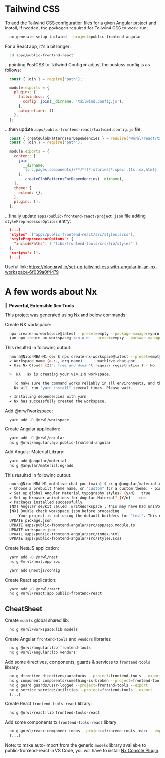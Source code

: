 # Tailwind CSS

To add the Tailwind CSS configuration files for a given Angular project and install, if needed, the packages required for Tailwind CSS to work, run:

```bash
  nx generate setup-tailwind --project=public-frontend-angular
```

For a React app, it's a bit longer:

```bash
  cd apps/public-frontend-react`
```

...pointing PostCSS to Tailwind Config => adjust the postcss.config.js as follows:

```javascript
  const { join } = require('path');

  module.exports = {
    plugins: {
      tailwindcss: {
        config: join(__dirname, 'tailwind.config.js'),
      },
      autoprefixer: {},
    },
  };
```

...then update `apps/public-frontend-react/tailwind.config.js` file:

```javascript
  const { createGlobPatternsForDependencies } = require('@nrwl/react/tailwind');
  const { join } = require('path');

  module.exports = {
    content: [
      join(
        __dirname,
        '{src,pages,components}/**/*!(*.stories|*.spec).{ts,tsx,html}'
      ),
      ...createGlobPatternsForDependencies(__dirname),
    ],
    theme: {
      extend: {},
    },
    plugins: [],
  };
```

...finally update `apps/public-frontend-react/project.json` file adding `stylePreprocessorOptions` entry:

```json
  (...)
  "styles": ["apps/public-frontend-react/src/styles.scss"],
  "stylePreprocessorOptions": {
    "includePaths": [ "libs/frontend-tools/src/lib/styles" ]
  },
  "scripts": [],
  (...)
```

Useful link: https://blog.nrwl.io/set-up-tailwind-css-with-angular-in-an-nx-workspace-6f039a0f4479

# A few words about Nx

🔎 **Powerful, Extensible Dev Tools**

This project was generated using [Nx](https://nx.dev) and below commands:

Create NX workspace:

```bash
  npx create-nx-workspace@latest --preset=empty --package-manager=yarn
  (OR npx create-nx-workspace@"<15.0.0" --preset=empty --package-manager=yarn)
```

This resulted in following output:

```bash
  nmura@Nico-MBA-M1 dev $ npx create-nx-workspace@latest --preset=empty --package-manager=yarn
  ✔ Workspace name (e.g., org name)     · mathlive-chat-poc
  ✔ Use Nx Cloud? (It's free and doesn't require registration.) · No

  >  NX   Nx is creating your v14.1.9 workspace.

    To make sure the command works reliably in all environments, and that the preset is applied correctly,
    Nx will run "yarn install" several times. Please wait.

  ✔ Installing dependencies with yarn
  ✔ Nx has successfully created the workspace.
```

Add @nrwl/workspace:

```bash
  yarn add -D @nrwl/workspace
```

Create Angular application:

```bash
  yarn add -D @nrwl/angular
  nx g @nrwl/angular:app public-frontend-angular
```

Add Angular Material Library:

```bash
  yarn add @angular/material
  nx g @angular/material:ng-add
```

This resulted in following output:

```bash
  nmura@Nico-MBA-M1 mathlive-chat-poc (main) $ nx g @angular/material:ng-add
  ✔ Choose a prebuilt theme name, or "custom" for a custom theme: · pink-bluegrey
  ✔ Set up global Angular Material typography styles? (y/N) · true
  ✔ Set up browser animations for Angular Material? (Y/n) · true
  ✔ Packages installed successfully.
  [NX] Angular devkit called `writeWorkspace`, this may have had unintended consequences in workspace.json
  [NX] Double check workspace.json before proceeding
      Your project is not using the default builders for "test". This means that we cannot add the configured theme to the "test" target.
  UPDATE package.json
  UPDATE apps/public-frontend-angular/src/app/app.module.ts
  UPDATE workspace.json
  UPDATE apps/public-frontend-angular/src/index.html
  UPDATE apps/public-frontend-angular/src/styles.scss
```

Create NestJS application:

```bash
  yarn add -D @nrwl/nest
  nx g @nrwl/nest:app api

  yarn add @nestjs/config
```

Create React application:

```bash
  yarn add -D @nrwl/react
  nx g @nrwl/react:app public-frontend-react
```

## CheatSheet

<!-- Create `auth` module running the 'module' NestJs generator with Nx project support:

```bash
  nx g @nrwl/nest:module auth --project backend-api --directory app
```

Create `auth` controller running the 'controller' NestJs generator with Nx project support:

```bash
  nx g @nrwl/nest:controller auth --project backend-api --directory app/auth  --flat
```

Create `auth` service inside `auth` module running the 'service' NestJs generator with Nx project support:

```bash
  nx g @nrwl/nest:service auth --project backend-api --directory app/auth --flat
```

Create auth service inside `frontend-tools` Angular library running the 'service' Angular generator with Nx project support:

```bash
  nx g @nrwl/angular:service services/auth --project frontend-tools --flat
``` -->

Create `models` global shared lib:

```bash
  nx g @nrwl/workspace:lib models
```

Create Angular `frontend-tools` and `vendors` libraries:

```bash
  nx g @nrwl/angular:lib frontend-tools
  nx g @nrwl/angular:lib vendors
```

Add some directives, components, guards & services to `frontend-tools` library:

```bash
  nx g directive directives/autofocus --project=frontend-tools --export
  nx g component components/something-is-broken --project=frontend-tools --export
  nx g guard guards/user-logged --project=frontend-tools --export
  nx g service services/utilities --project=frontend-tools --export
  (...)
```

Create React `frontend-tools-react` library:

```bash
  nx g @nrwl/react:lib frontend-tools-react
```

Add some components to `frontend-tools-react` library:

```bash
  nx g @nrwl/react:component todos --project=frontend-tools-react --export
  (...)
```

Note: to make auto-import from the generic `models` library available to public-frontend-react in VS Code, you will have to install [Nx Console Plugin](https://marketplace.visualstudio.com/items?itemName=nrwl.angular-console).